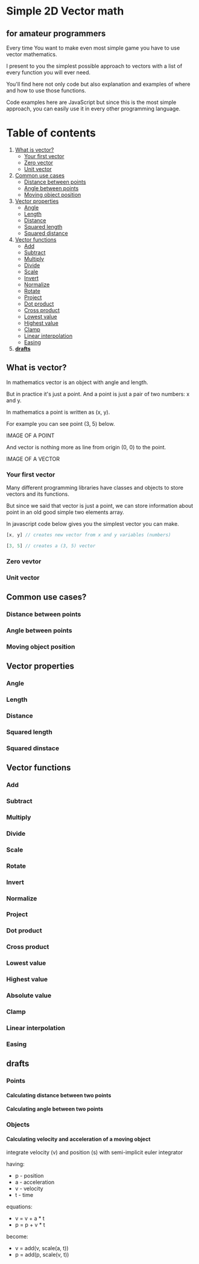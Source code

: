 Simple 2D Vector math
=======================
for amateur programmers
-----------------------

Every time You want to make even most simple game you have to use vector mathematics.

I present to you the simplest possible approach to vectors with a list of every function you will ever need.

You'll find here not only code but also explanation and examples of where and how to use those functions.

Code examples here are JavaScript but since this is the most simple approach, you can easily use it in every other programming language.

# Table of contents
1. [What is vector?](#what-is-vector?)
   - [Your first vector](#your-first-vector)
   - [Zero vector](#zero-vector)
   - [Unit vector](#unit-vector)
2. [Common use cases](#common-use-cases)
   - [Distance between points](#distance-between-points)
   - [Angle between points](#angle-between-points)
   - [Moving object position](#moving-object-position)
3. [Vector properties](#vector-properties)
   - [Angle](#angle)
   - [Length](#length)
   - [Distance](#distance)
   - [Squared length](#squared-length)
   - [Squared distance](#squared-distance)
4. [Vector functions](#vector-functions)
   - [Add](#add)
   - [Subtract](#subtract)
   - [Multiply](#multiply)
   - [Divide](#divide)
   - [Scale](#scale)
   - [Invert](#invert)
   - [Normalize](#normalize)
   - [Rotate](#rotate)
   - [Project](#project)
   - [Dot product](#dot-product)
   - [Cross product](#cross-product)
   - [Lowest value](#lowest-value)
   - [Highest value](#highest-value)
   - [Clamp](#clamp)
   - [Linear interpolation](#linear-interpolation)
   - [Easing](#easing)
99. [__drafts__](#drafts)

## What is vector?

In mathematics vector is an object with angle and length.

But in practice it's just a point. And a point is just a pair of two numbers: x and y.

In mathematics a point is written as (x, y).

For example you can see point (3, 5) below.

IMAGE OF A POINT

And vector is nothing more as line from origin (0, 0) to the point.

IMAGE OF A VECTOR

### Your first vector

Many different programming libraries have classes and objects to store vectors and its functions.

But since we said that vector is just a point, we can store information about point in an old good simple two elements array.

In javascript code below gives you the simplest vector you can make.

```javascript
[x, y] // creates new vector from x and y variables (numbers)

[3, 5] // creates a (3, 5) vector
```

### Zero vevtor

### Unit vector

## Common use cases?

### Distance between points

### Angle between points

### Moving object position

## Vector properties

### Angle

### Length

### Distance

### Squared length

### Squared dinstace

## Vector functions

### Add

### Subtract

### Multiply

### Divide

### Scale

### Rotate

### Invert

### Normalize

### Project

### Dot product

### Cross product

### Lowest value

### Highest value

### Absolute value

### Clamp

### Linear interpolation

### Easing

## __drafts__

### Points

#### Calculating distance between two points


#### Calculating angle between two points

### Objects

#### Calculating velocity and acceleration of a moving object

integrate velocity (v) and position (s) with semi-implicit euler integrator

having:
* p - position
* a - acceleration
* v - velocity
* t - time

equations:

* v = v + a * t
* p = p + v * t

become:

* v = add(v, scale(a, t))
* p = add(p, scale(v, t))
